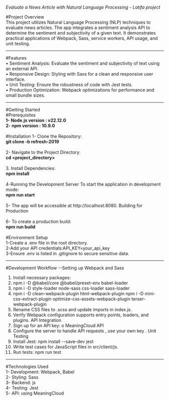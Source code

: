 *Evaluate a News Article with Natural Language Processing - Latifa project*


#Project Overview<br/>
This project utilizes Natural Language Processing (NLP) techniques to evaluate news articles. The app integrates a sentiment analysis API to determine the sentiment and subjectivity of a given text. It demonstrates practical applications of Webpack, Sass, service workers, API usage, and unit testing.

--------------------------------------------------------------------------
#Features<br/>
•	Sentiment Analysis: Evaluate the sentiment and subjectivity of text using an external API.<br/>
•	Responsive Design: Styling with Sass for a clean and responsive user interface.<br/>
•	Unit Testing: Ensure the robustness of code with Jest tests.<br/>
•	Production Optimization: Webpack optimizations for performance and small bundle sizes.<br/>

--------------------------------------------------------------------------

#Getting Started<br/>
#Prerequisites<br/>
<b>
1- Node.js version :  v22.12.0<br>
2- npm  version : 10.9.0
</b>
<br/><br/>
#Installation
1- Clone the Repository:<br/>
<b>git clone -b refresh-2019 <repository _url></b>
<br/><br/>
2- Navigate to the Project Directory:<br/>
<b>cd <project_directory></b>
<br/><br/>
3. Install Dependencies:<br/>
<b>npm install</b>
<br/><br/>
4-Running the Development Server
To start the application in development mode:<br/>
<b>npm run start</b>
<br/><br/>
5- The app will be accessible at http://localhost:8080.
Building for Production
<br/><br/>
6- To create a production build:<br/>
<b>npm run build</b>
<br/><br/>
#Environment Setup<br/>
1-Create a .env file in the root directory.<br/>
2-Add your API credentials:API_KEY=your_api_key<br/>
3-Ensure .env is listed in .gitignore to secure sensitive data.<br/>

   
--------------------------------------------------------------------------

#Development Workflow
--Setting up Webpack and Sass
1.	Install necessary packages:
2.	npm i -D @babel/core @babel/preset-env babel-loader
3.	npm i -D style-loader node-sass css-loader sass-loader
4.	npm i -D clean-webpack-plugin html-webpack-plugin
npm i -D mini-css-extract-plugin optimize-css-assets-webpack-plugin terser-webpack-plugin
5.	Rename CSS files to .scss and update imports in index.js.
6.	Verify Webpack configuration supports entry points, loaders, and plugins.
API Integration
1.	Sign up for an API key:
o	MeaningCloud API
2.	Configure the server to handle API requests , use your own key .
Unit Testing
1.	Install Jest:
npm install --save-dev jest
2.	Write test cases for JavaScript files in src/client/js.
3.	Run tests:
npm run test
--------------------------------------------------------------------------
#Technologies Used<br/>
1- Development: Webpack, Babel<br/>
2- Styling: Sass<br/>
3- Backend: js<br/>
4- Testing: Jest<br/>
5- API:  using MeaningCloud <br/>



